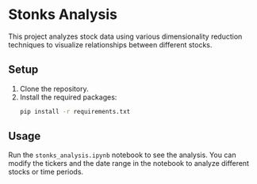 # Stonks Analysis

This project analyzes stock data using various dimensionality reduction techniques to visualize relationships between different stocks.

## Setup

1. Clone the repository.
2. Install the required packages:
   ```bash
   pip install -r requirements.txt
   ```

## Usage

Run the `stonks_analysis.ipynb` notebook to see the analysis. You can modify the tickers and the date range in the notebook to analyze different stocks or time periods.
